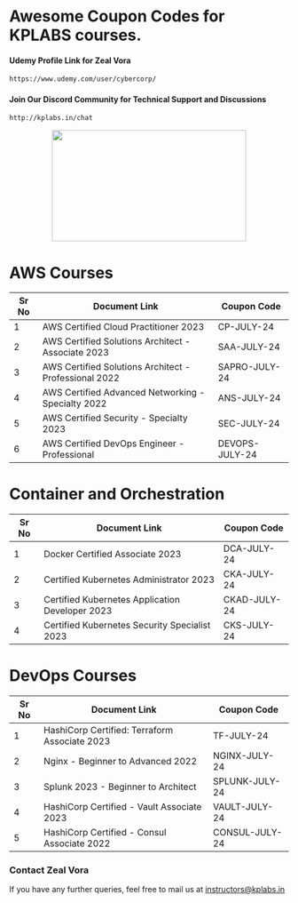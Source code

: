 # Awesome Coupon Codes for KPLABS courses.

#### Udemy Profile Link for Zeal Vora

```sh
https://www.udemy.com/user/cybercorp/
```
#### Join Our Discord Community for Technical Support and Discussions

```sh
http://kplabs.in/chat
```
<p align="center">
  <img width="350" height="200" src="https://i.ibb.co/b3jFkkk/discord-terraform.png">
</p>


# AWS Courses 

| Sr No | Document Link | Coupon Code |
| ------ | ------ | ------ |
| 1 |AWS Certified Cloud Practitioner 2023 | CP-JULY-24 | 
| 2 |AWS Certified Solutions Architect - Associate  2023| SAA-JULY-24 |
| 3 |AWS Certified Solutions Architect - Professional 2022 | SAPRO-JULY-24 |
| 4 |AWS Certified Advanced Networking - Specialty 2022 | ANS-JULY-24 |
| 5 |AWS Certified Security - Specialty 2023 | SEC-JULY-24 |
| 6 |AWS Certified DevOps Engineer - Professional | DEVOPS-JULY-24 |

# Container and Orchestration

| Sr No | Document Link | Coupon Code |
| ------ | ------ | ------ |
| 1 | Docker Certified Associate 2023 | DCA-JULY-24 | 
| 2 | Certified Kubernetes Administrator 2023 | CKA-JULY-24 | 
| 3 | Certified Kubernetes Application Developer 2023 | CKAD-JULY-24 | 
| 4 | Certified Kubernetes Security Specialist 2023 | CKS-JULY-24 | 

# DevOps Courses

| Sr No | Document Link | Coupon Code |
| ------ | ------ | ------ |
| 1 | HashiCorp Certified: Terraform Associate 2023 | TF-JULY-24 | 
| 2 | Nginx - Beginner to Advanced 2022 | NGINX-JULY-24 | 
| 3 | Splunk 2023 - Beginner to Architect | SPLUNK-JULY-24 | 
| 4 | HashiCorp Certified - Vault Associate 2023 | VAULT-JULY-24 | 
| 5 | HashiCorp Certified - Consul Associate 2022 | CONSUL-JULY-24	 | 




### Contact Zeal Vora
If you have any further queries, feel free to mail us at instructors@kplabs.in
